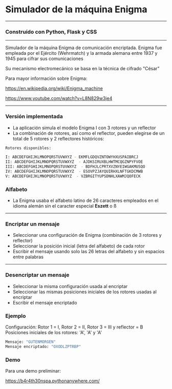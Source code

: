 # Simulador de la máquina Enigma  

---

### Construído con Python, Flask y CSS

---

Simulador de la máquina Enigma de comunicación encriptada. Enigma fue empleada por el Ejército (Wehrmatch) y la armada alemana entre 1937 y 1945 para cifrar sus comunicaciones

Su mecanismo electromecánico se basa en la técnica de cifrado "César"

Para mayor información sobre Enigma: 

https://en.wikipedia.org/wiki/Enigma_machine

https://www.youtube.com/watch?v=L8N829w3je4


---

### Versión implementada 

- La aplicación simula el modelo Enigma I con 3 rotores y un reflector
- La combinación de rotores, así como el reflector, pueden elegirse de un total de 5 rotores y 2 reflectores históricos:

```sh
Rotores disponibles:

I: ABCDEFGHIJKLMNOPQRSTUVWXYZ - EKMFLGDQVZNTOWYHXUSPAIBRCJ  
II: ABCDEFGHIJKLMNOPQRSTUVWXYZ  - AJDKSIRUXBLHWTMCQGZNPYFVOE
III: ABCDEFGHIJKLMNOPQRSTUVWXYZ  - BDFHJLCPRTXVZNYEIWGAKMUSQO
IV: ABCDEFGHIJKLMNOPQRSTUVWXYZ  - ESOVPZJAYQUIRHXLNFTGKDCMWB
V: ABCDEFGHIJKLMNOPQRSTUVWXYZ  - VZBRGITYUPSDNHLXAWMJQOFECK
```

### Alfabeto

- La Enigma usaba el alfabeto latino de 26 caracteres empleados en el idioma alemán sin el caracter especial **Eszett** o ß 

---

### Encriptar un mensaje

- Seleccionar una configuración de Enigma (combinación de 3 rotores y reflector)
- Seleccionar la posición inicial (letra del alfabeto) de cada rotor
- Escribir el mensaje usando solo las 26 letras del alfabeto y sin espacios entre palabras 

---

### Desencriptar un mensaje

- Seleccionar la misma configuración usada al encriptar
- Seleccionar las mismas posiciones iniciales de los rotores usadas al encriptar
- Escribir el mensaje encriptado

### Ejemplo

Configuración: Rotor 1 = I, Rotor 2 = II, Rotor 3 = III y reflector = B
Posiciones iniciales de los rotores: 'A', 'A' y 'A'

```sh
Mensaje: "GUTENMORGEN"
Mensaje encriptado: "OXODLZPTRBP"
```

### Demo
Para una demo preliminar: 

https://b4r4th30nspa.pythonanywhere.com/

